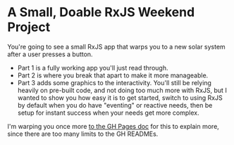 # A Small, Doable RxJS Weekend Project

You're going to see a small RxJS app that warps you to a new solar system after a user presses a button.

- Part 1 is a fully working app you'll just read through.
- Part 2 is where you break that apart to make it more manageable.
- Part 3 adds some graphics to the interactivity. You'll still be relying heavily on pre-built code, and not doing too much more with RxJS, but I wanted to show you how easy it is to get started, switch to using RxJS by default when you do have "eventing" or reactive needs, then be setup for instant success when your needs get more complex.

I'm warping you once more [to the GH Pages doc]() for this to explain more, since there are too many limits to the GH READMEs.
